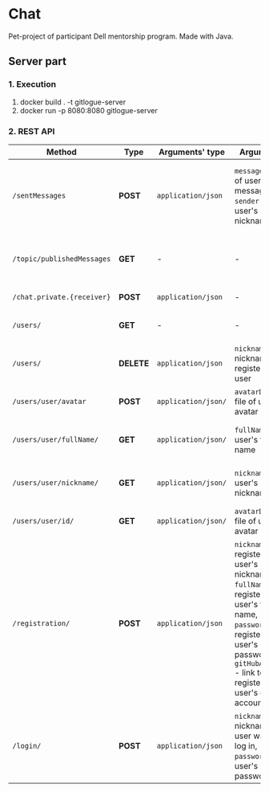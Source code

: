 # Chat
Pet-project of participant Dell mentorship program. Made with Java. 


## Server part


### 1. Execution
1. docker build . -t gitlogue-server
2. docker run -p 8080:8080 gitlogue-server

### 2. REST API 
| Method | Type | Arguments' type | Arguments | Description |
| --- | --- | --- | --- | --- |
| `/sentMessages` | **POST** | `application/json` | `message` - text of user's message, `sender` - user's nickname |  Server receives chat message from registered user |
| `/topic/publishedMessages` | **GET** | - | - | Server posts messages, received from clients |
| `/chat.private.{receiver}` | **POST** | `application/json` | - | Post private message |
| `/users/` | **GET** | - | - | Get all registered users |
| `/users/` | **DELETE** | `application/json` | ```nickname``` - nickname of registered user | Delete user by specified nickname |
| `/users/user/avatar` | **POST** | `application/json/` | `avatarData` - file of user's avatar | Set user's avatar|
| `/users/user/fullName/` | **GET** | `application/json/` | `fullName` - user's full name | Find user by specified full name |
| `/users/user/nickname/` | **GET** | `application/json/` | `nickname` - user's nickname | Find user by specified nickname |
| `/users/user/id/` | **GET** | `application/json/` | `avatarData` - file of user's avatar | Find user by specified id |
| `/registration/` | **POST** | `application/json` | `nickname` - registering user's nickname, `fullName` - registering user's full name, `password` - registering user's password, `gitHubAccount` - link to the registering user's gitHub account | Register user with given metadata |
| `/login/` | **POST** | `application/json` | `nickname` - nickname of user want to log in, `password` - user's password | Log in user with specialized metadata |